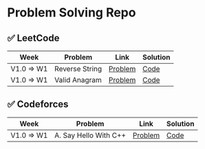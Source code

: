 # Problem Solving Repo

## ✅ LeetCode
| Week | Problem | Link | Solution |
|------|----------|------|----------|
|V1.0 =>  W1 | Reverse String | [Problem](https://leetcode.com/problems/reverse-string/) | [Code](./leetcode/week1/reverse_string.php) |
|V1.0 =>  W1| Valid Anagram | [Problem](https://leetcode.com/problems/valid-anagram/) | [Code](./leetcode/week1/valid_anagram.php) |

## ✅ Codeforces
| Week | Problem | Link | Solution |
|------|----------|------|----------|
|V1.0 =>  W1| A. Say Hello With C++ | [Problem](https://codeforces.com/group/MWSDmqGsZm/contest/219158/problem/A) | [Code](https://www.notion.so/Say-Hello-With-C-269ac302e3b681febf87e304ce8c3da2?v=269ac302e3b680f9bea2000c8dba9a9a&source=copy_link) |
